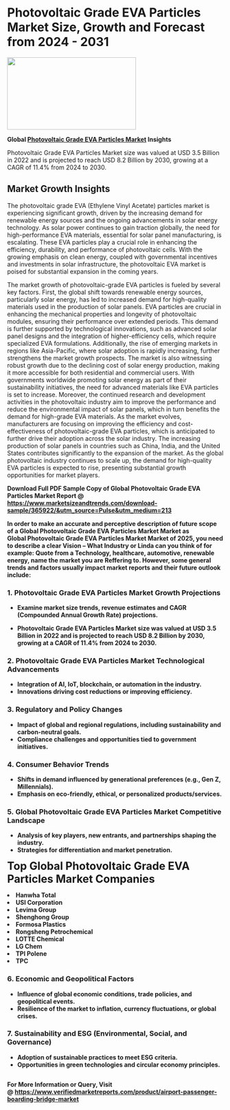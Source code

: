 <H1>Photovoltaic Grade EVA Particles Market Size, Growth and Forecast from 2024 - 2031</H1><img class="aligncenter size-medium wp-image-584254" src="https://thirdeyenews.in/wp-content/uploads/2024/09/Global-Market-Research-300x168.jpeg" alt="" width="300" height="168" /><p><strong>Global&nbsp;<a href="https://www.marketsizeandtrends.com/download-sample/365922/&amp;utm_source=Pulse&amp;utm_medium=213">Photovoltaic Grade EVA Particles Market</a> Insights</strong></p><p>Photovoltaic Grade EVA Particles Market size was valued at USD 3.5 Billion in 2022 and is projected to reach USD 8.2 Billion by 2030, growing at a CAGR of 11.4% from 2024 to 2030.</p><p><h2>Market Growth Insights</h2> <p>The photovoltaic grade EVA (Ethylene Vinyl Acetate) particles market is experiencing significant growth, driven by the increasing demand for renewable energy sources and the ongoing advancements in solar energy technology. As solar power continues to gain traction globally, the need for high-performance EVA materials, essential for solar panel manufacturing, is escalating. These EVA particles play a crucial role in enhancing the efficiency, durability, and performance of photovoltaic cells. With the growing emphasis on clean energy, coupled with governmental incentives and investments in solar infrastructure, the photovoltaic EVA market is poised for substantial expansion in the coming years.</p> <p><strong></strong></p> <p>The market growth of photovoltaic-grade EVA particles is fueled by several key factors. First, the global shift towards renewable energy sources, particularly solar energy, has led to increased demand for high-quality materials used in the production of solar panels. EVA particles are crucial in enhancing the mechanical properties and longevity of photovoltaic modules, ensuring their performance over extended periods. This demand is further supported by technological innovations, such as advanced solar panel designs and the integration of higher-efficiency cells, which require specialized EVA formulations. Additionally, the rise of emerging markets in regions like Asia-Pacific, where solar adoption is rapidly increasing, further strengthens the market growth prospects. The market is also witnessing robust growth due to the declining cost of solar energy production, making it more accessible for both residential and commercial users. With governments worldwide promoting solar energy as part of their sustainability initiatives, the need for advanced materials like EVA particles is set to increase. Moreover, the continued research and development activities in the photovoltaic industry aim to improve the performance and reduce the environmental impact of solar panels, which in turn benefits the demand for high-grade EVA materials. As the market evolves, manufacturers are focusing on improving the efficiency and cost-effectiveness of photovoltaic-grade EVA particles, which is anticipated to further drive their adoption across the solar industry. The increasing production of solar panels in countries such as China, India, and the United States contributes significantly to the expansion of the market. As the global photovoltaic industry continues to scale up, the demand for high-quality EVA particles is expected to rise, presenting substantial growth opportunities for market players. <p><strong></p><p><span class=""><strong>Download Full PDF Sample Copy of Global Photovoltaic Grade EVA Particles Market Report</strong> @ <a href="https://www.marketsizeandtrends.com/download-sample/365922/&amp;utm_source=Pulse&amp;utm_medium=213" target="_blank">https://www.marketsizeandtrends.com/download-sample/365922/&amp;utm_source=Pulse&amp;utm_medium=213</a></span></p><p>In order to make an accurate and perceptive description of future scope of a Global&nbsp;Photovoltaic Grade EVA Particles Market Market as Global&nbsp;Photovoltaic Grade EVA Particles Market Market of 2025, you need to describe a clear Vision &ndash; What Industry or Linda can you think of for example: Quote from a Technology, healthcare, automotive, renewable energy, name the market you are Reffering to. However, some general trends and factors usually impact market reports and their future outlook include:</p><h3>1.&nbsp;<strong>Photovoltaic Grade EVA Particles Market Growth Projections</strong></h3><ul><li>Examine market size trends, revenue estimates and CAGR (Compounded Annual Growth Rate) projections.</li><li><p>Photovoltaic Grade EVA Particles Market size was valued at USD 3.5 Billion in 2022 and is projected to reach USD 8.2 Billion by 2030, growing at a CAGR of 11.4% from 2024 to 2030.</p></li></ul><h3>2.&nbsp;<strong>Photovoltaic Grade EVA Particles Market Technological Advancements</strong></h3><ul><li>Integration of AI, IoT, blockchain, or automation in the industry.</li><li>Innovations driving cost reductions or improving efficiency.</li></ul><h3>3.&nbsp;<strong>Regulatory and Policy Changes</strong></h3><ul><li>Impact of global and regional regulations, including sustainability and carbon-neutral goals.</li><li>Compliance challenges and opportunities tied to government initiatives.</li></ul><h3>4.&nbsp;<strong>Consumer Behavior Trends</strong></h3><ul><li>Shifts in demand influenced by generational preferences (e.g., Gen Z, Millennials).</li><li>Emphasis on eco-friendly, ethical, or personalized products/services.</li></ul><h3>5.&nbsp;<strong>Global Photovoltaic Grade EVA Particles Market Competitive Landscape</strong></h3><ul><li>Analysis of key players, new entrants, and partnerships shaping the industry.</li><li>Strategies for differentiation and market penetration.</li></ul><p data-pm-slice="1 1 []"><span style="color: inherit; font-family: inherit; font-size: 25px;">Top Global Photovoltaic Grade EVA Particles Market Companies</span></p><div class="" data-test-id=""><p><li>Hanwha Total</li><li> USI Corporation</li><li> Levima Group</li><li> Shenghong Group</li><li> Formosa Plastics</li><li> Rongsheng Petrochemical</li><li> LOTTE Chemical</li><li> LG Chem</li><li> TPI Polene</li><li> TPC</li></p></div><h3>6.&nbsp;<strong>Economic and Geopolitical Factors</strong></h3><ul><li>Influence of global economic conditions, trade policies, and geopolitical events.</li><li>Resilience of the market to inflation, currency fluctuations, or global crises.</li></ul><h3>7.&nbsp;<strong>Sustainability and ESG (Environmental, Social, and Governance)</strong></h3><ul><li>Adoption of sustainable practices to meet ESG criteria.</li><li>Opportunities in green technologies and circular economy principles.</li></ul><h2><strong style="font-size: 14px;">For More Information or Query, Visit @&nbsp;</strong><a style="background-color: #ffffff; font-size: 14px;" href="https://www.marketsizeandtrends.com/report/photovoltaic-grade-eva-particles-market/" target="_blank">https://www.verifiedmarketreports.com/product/airport-passenger-boarding-bridge-market</a></h2>

